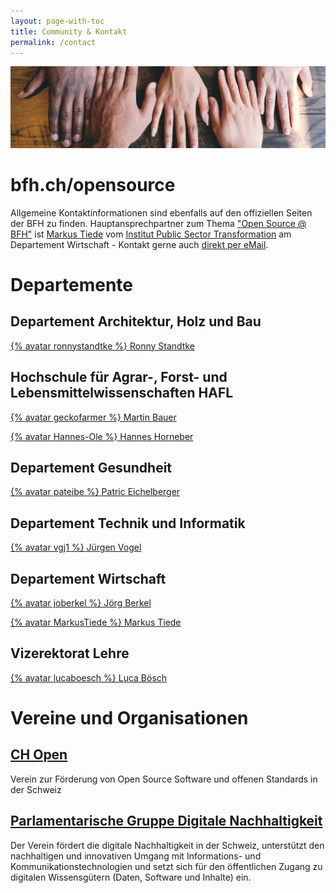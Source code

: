 ```yaml
---
layout: page-with-toc
title: Community & Kontakt
permalink: /contact
---
```


[![](img/community.jpg)](https://unsplash.com/de/fotos/LjqARJaJotc)

# bfh.ch/opensource

Allgemeine Kontaktinformationen sind ebenfalls auf den offiziellen Seiten der BFH zu finden. Hauptansprechpartner zum Thema ["Open Source @ BFH"](https://bfh.ch/opensource) ist [Markus Tiede](https://www.bfh.ch/de/ueber-die-bfh/personen/wqt4t23oxq3q/) vom [Institut Public Sector Transformation](http://bfh.ch/ipst) am Departement Wirtschaft - Kontakt gerne auch [direkt per eMail](mailto:opensource[at]bfh.ch).

# Departemente 

## Departement Architektur, Holz und Bau

[{% avatar ronnystandtke %} Ronny Standtke](https://www.bfh.ch/de/ueber-die-bfh/personen/et7lw7r3xm2r/)

## Hochschule für Agrar-, Forst- und Lebensmittelwissenschaften HAFL

[{% avatar geckofarmer %} Martin Bauer](https://www.bfh.ch/de/martin-bauer)

[{% avatar Hannes-Ole %} Hannes Horneber](https://www.bfh.ch/de/hannes-ole-horneber)

## Departement Gesundheit

[{% avatar pateibe %} Patric Eichelberger](https://www.bfh.ch/de/patric-eichelberger)

## Departement Technik und Informatik

[{% avatar vgj1 %} Jürgen Vogel](https://www.bfh.ch/de/ueber-die-bfh/personen/dftzu4f3f2o2/)

## Departement Wirtschaft

[{% avatar joberkel %} Jörg Berkel](https://www.bfh.ch/de/joerg-berkel)

[{% avatar MarkusTiede %} Markus Tiede](https://www.bfh.ch/de/markus-andreas-tiede)

## Vizerektorat Lehre

[{% avatar lucaboesch %} Luca Bösch](https://www.bfh.ch/de/ueber-die-bfh/personen/bzaqj4m7wyyb/)

# Vereine und Organisationen

## [CH Open](https://www.ch-open.ch)
Verein zur Förderung von Open Source Software und offenen Standards in der Schweiz

## [Parlamentarische Gruppe Digitale Nachhaltigkeit ](https://www.parldigi.ch)
Der Verein fördert die digitale Nachhaltigkeit in der Schweiz, unterstützt den nachhaltigen und innovativen Umgang mit Informations- und Kommunikationstechnologien und setzt sich für den öffentlichen Zugang zu digitalen Wissensgütern (Daten, Software und Inhalte) ein. 
